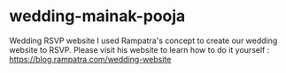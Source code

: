 # wedding-mainak-pooja
Wedding RSVP website
I used Rampatra's concept to create our wedding website to RSVP. Please visit his website to learn how to do it yourself : https://blog.rampatra.com/wedding-website
